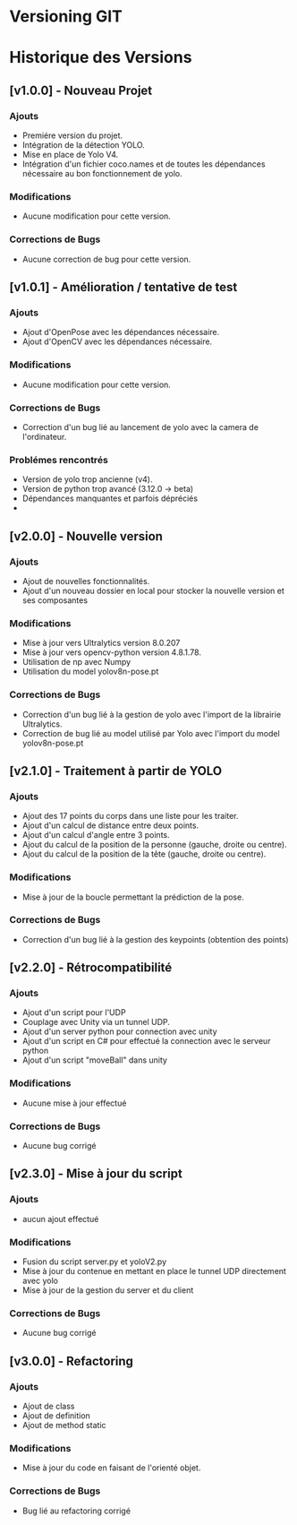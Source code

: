 [//]: <> (https://stackedit.io/app#)

# Versioning GIT

# Historique des Versions

## [v1.0.0] - Nouveau Projet

### Ajouts
- Premiére version du projet.
- Intégration de la détection YOLO.
- Mise en place de Yolo V4.
- Intégration d'un fichier coco.names et de toutes les dépendances nécessaire au bon fonctionnement de yolo.

### Modifications
- Aucune modification pour cette version.

### Corrections de Bugs
- Aucune correction de bug pour cette version.

## [v1.0.1] - Amélioration / tentative de test

### Ajouts
- Ajout d'OpenPose avec les dépendances nécessaire.
- Ajout d'OpenCV avec les dépendances nécessaire.

### Modifications
- Aucune modification pour cette version.

### Corrections de Bugs
- Correction d'un bug lié au lancement de yolo avec la camera de l'ordinateur.

### Problémes rencontrés
- Version de yolo trop ancienne (v4).
- Version de python trop avancé (3.12.0 -> beta)
- Dépendances manquantes et parfois dépréciés
- 

## [v2.0.0] - Nouvelle version

### Ajouts
- Ajout de nouvelles fonctionnalités.
- Ajout d'un nouveau dossier en local pour stocker la nouvelle version et ses composantes

### Modifications
- Mise à jour vers Ultralytics version 8.0.207
- Mise à jour vers opencv-python version 4.8.1.78.
- Utilisation de np avec Numpy
- Utilisation du model yolov8n-pose.pt 

### Corrections de Bugs
- Correction d'un bug lié à la gestion de yolo avec l'import de la librairie Ultralytics.
- Correction de bug lié au model utilisé par Yolo avec l'import du model yolov8n-pose.pt

## [v2.1.0] - Traitement à partir de YOLO 

### Ajouts
- Ajout des 17 points du corps dans une liste pour les traiter.
- Ajout d'un calcul de distance entre deux points.
- Ajout d'un calcul d'angle entre 3 points.
- Ajout du calcul de la position de la personne (gauche, droite ou centre).
- Ajout du calcul de la position de la tête (gauche, droite ou centre).

### Modifications
- Mise à jour de la boucle permettant la prédiction de la pose.

### Corrections de Bugs
- Correction d'un bug lié à la gestion des keypoints (obtention des points)

## [v2.2.0] - Rétrocompatibilité

### Ajouts
- Ajout d'un script pour l'UDP
- Couplage avec Unity via un tunnel UDP.
- Ajout d'un server python pour connection avec unity
- Ajout d'un script en C# pour effectué la connection avec le serveur python
- Ajout d'un script "moveBall" dans unity

### Modifications
- Aucune mise à jour effectué

### Corrections de Bugs
- Aucune bug corrigé

## [v2.3.0] - Mise à jour du script

### Ajouts
- aucun ajout effectué

### Modifications
- Fusion du script server.py et yoloV2.py
- Mise à jour du contenue en mettant en place le tunnel UDP directement avec yolo
- Mise à jour de la gestion du server et du client

### Corrections de Bugs
- Aucune bug corrigé

## [v3.0.0] - Refactoring

### Ajouts
- Ajout de class
- Ajout de definition
- Ajout de method static

### Modifications
- Mise à jour du code en faisant de l'orienté objet.

### Corrections de Bugs
- Bug lié au refactoring corrigé